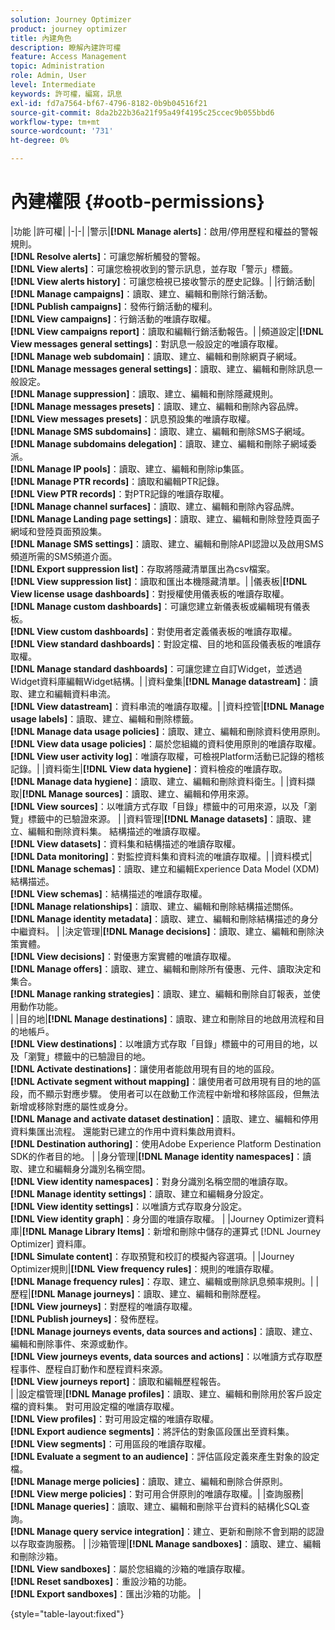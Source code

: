 ```yaml
---
solution: Journey Optimizer
product: journey optimizer
title: 內建角色
description: 瞭解內建許可權
feature: Access Management
topic: Administration
role: Admin, User
level: Intermediate
keywords: 許可權，編寫，訊息
exl-id: fd7a7564-bf67-4796-8182-0b9b04516f21
source-git-commit: 8da2b22b36a21f95a49f4195c25ccec9b055bbd6
workflow-type: tm+mt
source-wordcount: '731'
ht-degree: 0%

---
```


# 內建權限 {#ootb-permissions}

|功能 |許可權| |-|-| |警示|**[!DNL Manage alerts]**：啟用/停用歷程和權益的警報規則。</br>**[!DNL Resolve alerts]**：可讓您解析觸發的警報。</br>**[!DNL View alerts]**：可讓您檢視收到的警示訊息，並存取「警示」標籤。 </br>**[!DNL View alerts history]**：可讓您檢視已接收警示的歷史記錄。| |行銷活動|**[!DNL Manage campaigns]**：讀取、建立、編輯和刪除行銷活動。</br>**[!DNL Publish campaigns]**：發佈行銷活動的權利。</br>**[!DNL View campaigns]**：行銷活動的唯讀存取權。</br>**[!DNL View campaigns report]**：讀取和編輯行銷活動報告。| |頻道設定|**[!DNL View messages general settings]**：對訊息一般設定的唯讀存取權。</br>**[!DNL Manage web subdomain]**：讀取、建立、編輯和刪除網頁子網域。</br>**[!DNL Manage messages general settings]**：讀取、建立、編輯和刪除訊息一般設定。</br>**[!DNL Manage suppression]**：讀取、建立、編輯和刪除隱藏規則。</br>**[!DNL Manage messages presets]**：讀取、建立、編輯和刪除內容品牌。</br>**[!DNL View messages presets]**：訊息預設集的唯讀存取權。</br>**[!DNL Manage SMS subdomains]**：讀取、建立、編輯和刪除SMS子網域。</br>**[!DNL Manage subdomains delegation]**：讀取、建立、編輯和刪除子網域委派。</br>**[!DNL Manage IP pools]**：讀取、建立、編輯和刪除ip集區。</br>**[!DNL Manage PTR records]**：讀取和編輯PTR記錄。</br>**[!DNL View PTR records]**：對PTR記錄的唯讀存取權。</br>**[!DNL Manage channel surfaces]**：讀取、建立、編輯和刪除內容品牌。</br>**[!DNL Manage Landing page settings]**：讀取、建立、編輯和刪除登陸頁面子網域和登陸頁面預設集。</br>**[!DNL Manage SMS settings]**：讀取、建立、編輯和刪除API認證以及啟用SMS頻道所需的SMS頻道介面。</br>**[!DNL Export suppression list]**：存取將隱藏清單匯出為csv檔案。</br>**[!DNL View suppression list]**：讀取和匯出本機隱藏清單。| |儀表板|**[!DNL View license usage dashboards]**：對授權使用儀表板的唯讀存取權。</br>**[!DNL Manage custom dashboards]**：可讓您建立新儀表板或編輯現有儀表板。</br>**[!DNL View custom dashboards]**：對使用者定義儀表板的唯讀存取權。</br>**[!DNL View standard dashboards]**：對設定檔、目的地和區段儀表板的唯讀存取權。</br>**[!DNL Manage standard dashboards]**：可讓您建立自訂Widget，並透過Widget資料庫編輯Widget結構。| |資料彙集|**[!DNL Manage datastream]**：讀取、建立和編輯資料串流。</br>**[!DNL View datastream]**：資料串流的唯讀存取權。| |資料控管|**[!DNL Manage usage labels]**：讀取、建立、編輯和刪除標籤。</br>**[!DNL Manage data usage policies]**：讀取、建立、編輯和刪除資料使用原則。</br>**[!DNL View data usage policies]**：屬於您組織的資料使用原則的唯讀存取權。</br>**[!DNL View user activity log]**：唯讀存取權，可檢視Platform活動已記錄的稽核記錄。| |資料衛生|**[!DNL View data hygiene]**：資料檢疫的唯讀存取。</br>**[!DNL Manage data hygiene]**：讀取、建立、編輯和刪除資料衛生。| |資料擷取|**[!DNL Manage sources]**：讀取、建立、編輯和停用來源。</br>**[!DNL View sources]**：以唯讀方式存取「目錄」標籤中的可用來源，以及「瀏覽」標籤中的已驗證來源。 | |資料管理|**[!DNL Manage datasets]**：讀取、建立、編輯和刪除資料集。 結構描述的唯讀存取權。</br>**[!DNL View datasets]**：資料集和結構描述的唯讀存取權。</br>**[!DNL Data monitoring]**：對監控資料集和資料流的唯讀存取權。| |資料模式|**[!DNL Manage schemas]**：讀取、建立和編輯Experience Data Model (XDM)結構描述。</br>**[!DNL View schemas]**：結構描述的唯讀存取權。</br>**[!DNL Manage relationships]**：讀取、建立、編輯和刪除結構描述關係。</br>**[!DNL Manage identity metadata]**：讀取、建立、編輯和刪除結構描述的身分中繼資料。 | |決定管理|**[!DNL Manage decisions]**：讀取、建立、編輯和刪除決策實體。</br>**[!DNL View decisions]**：對優惠方案實體的唯讀存取權。</br>**[!DNL Manage offers]**：讀取、建立、編輯和刪除所有優惠、元件、讀取決定和集合。</br>**[!DNL Manage ranking strategies]**：讀取、建立、編輯和刪除自訂報表，並使用動作功能。</br>| |目的地|**[!DNL Manage destinations]**：讀取、建立和刪除目的地啟用流程和目的地帳戶。</br>**[!DNL View destinations]**：以唯讀方式存取「目錄」標籤中的可用目的地，以及「瀏覽」標籤中的已驗證目的地。</br>**[!DNL Activate destinations]**：讓使用者能啟用現有目的地的區段。</br>**[!DNL Activate segment without mapping]**：讓使用者可啟用現有目的地的區段，而不顯示對應步驟。 使用者可以在啟動工作流程中新增和移除區段，但無法新增或移除對應的屬性或身分。</br>**[!DNL Manage and activate dataset destination]**：讀取、建立、編輯和停用資料集匯出流程。 還能對已建立的作用中資料集啟用資料。</br>**[!DNL Destination authoring]**：使用Adobe Experience Platform Destination SDK的作者目的地。 | |身分管理|**[!DNL Manage identity namespaces]**：讀取、建立和編輯身分識別名稱空間。</br>**[!DNL View identity namespaces]**：對身分識別名稱空間的唯讀存取。</br>**[!DNL Manage identity settings]**：讀取、建立和編輯身分設定。</br>**[!DNL View identity settings]**：以唯讀方式存取身分設定。</br>**[!DNL View identity graph]**：身分圖的唯讀存取權。 | |Journey Optimizer資料庫|**[!DNL Manage Library Items]**：新增和刪除中儲存的運算式 [!DNL Journey Optimizer] 資料庫。</br>**[!DNL Simulate content]**：存取預覽和校訂的模擬內容選項。| |Journey Optimizer規則|**[!DNL View frequency rules]**：規則的唯讀存取權。</br>**[!DNL Manage frequency rules]**：存取、建立、編輯或刪除訊息頻率規則。| |歷程|**[!DNL Manage journeys]**：讀取、建立、編輯和刪除歷程。</br>**[!DNL View journeys]**：對歷程的唯讀存取權。</br>**[!DNL Publish journeys]**：發佈歷程。</br>**[!DNL Manage journeys events, data sources and actions]**：讀取、建立、編輯和刪除事件、來源或動作。</br>**[!DNL View journeys events, data sources and actions]**：以唯讀方式存取歷程事件、歷程自訂動作和歷程資料來源。</br>**[!DNL View journeys report]**：讀取和編輯歷程報告。</br>| |設定檔管理|**[!DNL Manage profiles]**：讀取、建立、編輯和刪除用於客戶設定檔的資料集。 對可用設定檔的唯讀存取權。</br>**[!DNL View profiles]**：對可用設定檔的唯讀存取權。</br>**[!DNL Export audience segments]**：將評估的對象區段匯出至資料集。</br>**[!DNL View segments]**：可用區段的唯讀存取權。</br>**[!DNL Evaluate a segment to an audience]**：評估區段定義來產生對象的設定檔。</br>**[!DNL Manage merge policies]**：讀取、建立、編輯和刪除合併原則。</br>**[!DNL View merge policies]**：對可用合併原則的唯讀存取權。| |查詢服務|**[!DNL Manage queries]**：讀取、建立、編輯和刪除平台資料的結構化SQL查詢。</br>**[!DNL Manage query service integration]**：建立、更新和刪除不會到期的認證以存取查詢服務。 | |沙箱管理|**[!DNL Manage sandboxes]**：讀取、建立、編輯和刪除沙箱。</br>**[!DNL View sandboxes]**：屬於您組織的沙箱的唯讀存取權。</br>**[!DNL Reset sandboxes]**：重設沙箱的功能。</br>**[!DNL Export sandboxes]**：匯出沙箱的功能。 |

{style="table-layout:fixed"}
